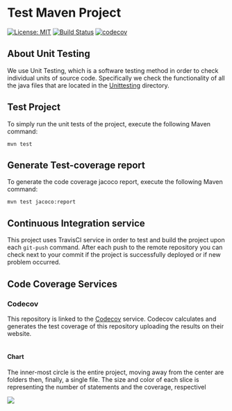 # Test Maven Project 
[![License: MIT](https://img.shields.io/badge/License-MIT-yellow.svg)](https://opensource.org/licenses/MIT)
[![Build Status](https://app.travis-ci.com/Philippos01/Lab_Assignments.svg?token=2QmbXKzpQWFaJg2jpR36&branch=development)](https://app.travis-ci.com/Philippos01/Lab_Assignments)
[![codecov](https://codecov.io/gh/Philippos01/Lab_Assignments/branch/development/graph/badge.svg?token=R5DGGPMKUA)](https://codecov.io/gh/Philippos01/Lab_Assignments)

## About Unit Testing

We use Unit Testing, which is a software testing method in order to check individual units of source code.
Specifically we check the functionality of all the java files that are located in the [Unittesting](https://github.com/Philippos01/Lab_Assignments/tree/development/Unittesting) directory.

## Test Project

To simply run the unit tests of the project, execute the following Maven command:
```
mvn test
```
## Generate Test-coverage report
To generate the code coverage jacoco report, execute the following Maven command:
```
mvn test jacoco:report
```
## Continuous Integration service
This project uses TravisCI service in order to test and build the project upon each ````git-push```` command.
After each push to the remote repository you can check next to your commit if the project is successfully deployed or if new problem occurred.

## Code Coverage Services
### Codecov
This repository is linked to the [Codecov](https://codecov.io/) service.
Codecov calculates and generates the test coverage of this repository uploading the results on their website.
<br>
<br>
#### Chart
The inner-most circle is the entire project, moving away from the center are folders then, finally, a single file. The size and color of each slice is representing the number of statements and the coverage, respectivel

<img src="https://codecov.io/gh/Philippos01/Lab_Assignments/commit/dcc5f3807576bc97558e5983d8b610765053276a/graphs/sunburst.svg?token=R5DGGPMKUA">


